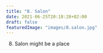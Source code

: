 ```yaml
---
title: "8. Salon"
date: 2021-06-25T20:18:28+02:00
draft: false
featuredImage: "images/8.salon.jpg"
---
```


8. Salon might be a place
